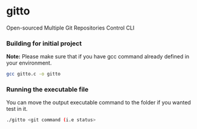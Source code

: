 # gitto
Open-sourced Multiple Git Repositories Control CLI

### Building for initial project

**Note:** Please make sure that if you have gcc command already defined in your environment.

```bash
gcc gitto.c -o gitto
```

### Running the executable file

You can move the output executable command to the folder if you wanted test in it.

```bash
./gitto <git command (i.e status>
```
